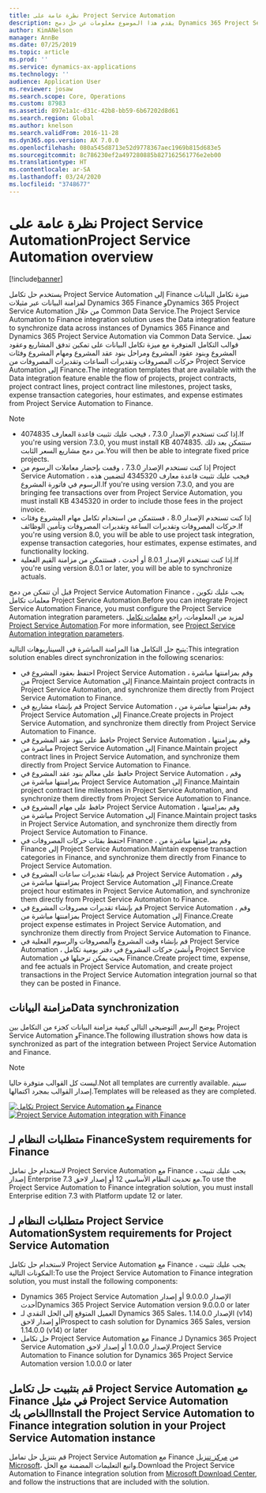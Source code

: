 ```yaml
---
title: نظرة عامة على Project Service Automation
description: يقدم هذا الموضوع معلومات عن حل دمج Dynamics 365 Project Service Automation في Dynamics 365 Finance.
author: KimANelson
manager: AnnBe
ms.date: 07/25/2019
ms.topic: article
ms.prod: ''
ms.service: dynamics-ax-applications
ms.technology: ''
audience: Application User
ms.reviewer: josaw
ms.search.scope: Core, Operations
ms.custom: 87983
ms.assetid: 897e1a1c-d31c-42b8-bb59-6b67202d8d61
ms.search.region: Global
ms.author: knelson
ms.search.validFrom: 2016-11-28
ms.dyn365.ops.version: AX 7.0.0
ms.openlocfilehash: 080a545d8713e52d9778367aec1969b815d683e5
ms.sourcegitcommit: 8c786230ef2a497280885b827162561776e2eb00
ms.translationtype: HT
ms.contentlocale: ar-SA
ms.lasthandoff: 03/24/2020
ms.locfileid: "3748677"
---
```

# <a name="project-service-automation-overview"></a><span data-ttu-id="f6371-103">نظرة عامة على Project Service Automation</span><span class="sxs-lookup"><span data-stu-id="f6371-103">Project Service Automation overview</span></span>

[!include[banner](../includes/banner.md)]

<span data-ttu-id="f6371-104">يستخدم حل تكامل Project Service Automation إلى Finance ميزة تكامل البيانات لمزامنة البيانات عبر مثيلات Dynamics 365 Finance وDynamics 365 Project Service Automation من خلال Common Data Service.</span><span class="sxs-lookup"><span data-stu-id="f6371-104">The Project Service Automation to Finance integration solution uses the Data integration feature to synchronize data across instances of Dynamics 365 Finance and Dynamics 365 Project Service Automation via Common Data Service.</span></span> <span data-ttu-id="f6371-105">تعمل قوالب التكامل المتوفرة مع ميزة تكامل البيانات على تمكين تدفق المشاريع وعقود المشروع وبنود عقود المشروع ومراحل بنود عقد المشروع ومهام المشروع وفئات حركات المصروفات وتقديرات الساعات وتقديرات المصروفات من Project Service Automation إلى Finance.</span><span class="sxs-lookup"><span data-stu-id="f6371-105">The integration templates that are available with the Data integration feature enable the flow of projects, project contracts, project contract lines, project contract line milestones, project tasks, expense transaction categories, hour estimates, and expense estimates from Project Service Automation to Finance.</span></span>

> [!NOTE]
> - <span data-ttu-id="f6371-106">إذا كنت تستخدم الإصدار 7.3.0 ، فيجب عليك تثبيت قاعدة المعارف 4074835.</span><span class="sxs-lookup"><span data-stu-id="f6371-106">If you're using version 7.3.0, you must install KB 4074835.</span></span> <span data-ttu-id="f6371-107">ستتمكن بعد ذلك من دمج مشاريع السعر الثابت.</span><span class="sxs-lookup"><span data-stu-id="f6371-107">You will then be able to integrate fixed price projects.</span></span>
> - <span data-ttu-id="f6371-108">إذا كنت تستخدم الإصدار 7.3.0 ، وقمت بإحضار معاملات الرسوم من Project Service Automation ، فيجب عليك تثبيت قاعدة معارف 4345320 لتضمين هذه الرسوم في فاتورة المشروع.</span><span class="sxs-lookup"><span data-stu-id="f6371-108">If you're using version 7.3.0, and you are bringing fee transactions over from Project Service Automation, you must install KB 4345320 in order to include those fees in the project invoice.</span></span>
> - <span data-ttu-id="f6371-109">إذا كنت تستخدم الإصدار 8.0 ، فستتمكن من استخدام تكامل مهام المشروع وفئات حركات المصروفات وتقديرات الساعة وتقديرات المصروفات وتأمين الوظائف.</span><span class="sxs-lookup"><span data-stu-id="f6371-109">If you're using version 8.0, you will be able to use project task integration, expense transaction categories, hour estimates, expense estimates, and functionality locking.</span></span>
> - <span data-ttu-id="f6371-110">إذا كنت تستخدم الإصدار 8.0.1 أو أحدث ، فستتمكن من مزامنة القيم الفعلية.</span><span class="sxs-lookup"><span data-stu-id="f6371-110">If you're using version 8.0.1 or later, you will be able to synchronize actuals.</span></span>

<span data-ttu-id="f6371-111">قبل أن تتمكن من دمج Project Service Automation Finance ، يجب عليك تكوين معلمات تكامل Project Service Automation.</span><span class="sxs-lookup"><span data-stu-id="f6371-111">Before you can integrate Project Service Automation Finance, you must configure the Project Service Automation integration parameters.</span></span> <span data-ttu-id="f6371-112">لمزيد من المعلومات، راجع [معلمات تكامل Project Service Automation](PSA-parameters.md).</span><span class="sxs-lookup"><span data-stu-id="f6371-112">For more information, see [Project Service Automation integration parameters](PSA-parameters.md).</span></span>

<span data-ttu-id="f6371-113">يتيح حل التكامل هذا المزامنة المباشرة في السيناريوهات التالية:</span><span class="sxs-lookup"><span data-stu-id="f6371-113">This integration solution enables direct synchronization in the following scenarios:</span></span>

- <span data-ttu-id="f6371-114">احتفظ بعقود المشروع في Project Service Automation ، وقم بمزامنتها مباشرة من Project Service Automation إلى Finance.</span><span class="sxs-lookup"><span data-stu-id="f6371-114">Maintain project contracts in Project Service Automation, and synchronize them directly from Project Service Automation to Finance.</span></span>
- <span data-ttu-id="f6371-115">قم بإنشاء مشاريع في Project Service Automation ، وقم بمزامنتها مباشرة من Project Service Automation إلى Finance.</span><span class="sxs-lookup"><span data-stu-id="f6371-115">Create projects in Project Service Automation, and synchronize them directly from Project Service Automation to Finance.</span></span>
- <span data-ttu-id="f6371-116">حافظ على بنود عقد المشروع في Project Service Automation ، وقم بمزامنتها مباشرة من Project Service Automation إلى Finance.</span><span class="sxs-lookup"><span data-stu-id="f6371-116">Maintain project contract lines in Project Service Automation, and synchronize them directly from Project Service Automation to Finance.</span></span>
- <span data-ttu-id="f6371-117">حافظ على معالم بنود عقد المشروع في Project Service Automation ، وقم بمزامنتها مباشرة من Project Service Automation إلى Finance.</span><span class="sxs-lookup"><span data-stu-id="f6371-117">Maintain project contract line milestones in Project Service Automation, and synchronize them directly from Project Service Automation to Finance.</span></span>
- <span data-ttu-id="f6371-118">حافظ على مهام المشروع في Project Service Automation ، وقم بمزامنتها مباشرة من Project Service Automation إلى Finance.</span><span class="sxs-lookup"><span data-stu-id="f6371-118">Maintain project tasks in Project Service Automation, and synchronize them directly from Project Service Automation to Finance.</span></span>
- <span data-ttu-id="f6371-119">احتفظ بفئات حركات المصروفات في Finance ، وقم بمزامنتها مباشرة من Finance إلى Project Service Automation.</span><span class="sxs-lookup"><span data-stu-id="f6371-119">Maintain expense transaction categories in Finance, and synchronize them directly from Finance to Project Service Automation.</span></span>
- <span data-ttu-id="f6371-120">قم بإنشاء تقديرات ساعات المشروع في Project Service Automation ، وقم بمزامنتها مباشرة من Project Service Automation إلى Finance.</span><span class="sxs-lookup"><span data-stu-id="f6371-120">Create project hour estimates in Project Service Automation, and synchronize them directly from Project Service Automation to Finance.</span></span>
- <span data-ttu-id="f6371-121">قم بإنشاء تقديرات مصروفات المشروع في Project Service Automation ، وقم بمزامنتها مباشرة من Project Service Automation إلى Finance.</span><span class="sxs-lookup"><span data-stu-id="f6371-121">Create project expense estimates in Project Service Automation, and synchronize them directly from Project Service Automation to Finance.</span></span>
- <span data-ttu-id="f6371-122">قم بإنشاء وقت المشروع والمصروفات والرسوم الفعلية في Project Service Automation ، وأنشئ حركات المشروع في دفتر يومية تكامل Project Service Automation بحيث يمكن ترحيلها في Finance.</span><span class="sxs-lookup"><span data-stu-id="f6371-122">Create project time, expense, and fee actuals in Project Service Automation, and create project transactions in the Project Service Automation integration journal so that they can be posted in Finance.</span></span>

## <a name="data-synchronization"></a><span data-ttu-id="f6371-123">مزامنة البيانات</span><span class="sxs-lookup"><span data-stu-id="f6371-123">Data synchronization</span></span>

<span data-ttu-id="f6371-124">يوضح الرسم التوضيحي التالي كيفية مزامنة البيانات كجزء من التكامل بين Project Service Automation وFinance.</span><span class="sxs-lookup"><span data-stu-id="f6371-124">The following illustration shows how data is synchronized as part of the integration between Project Service Automation and Finance.</span></span>

> [!NOTE]
> <span data-ttu-id="f6371-125">ليست كل القوالب متوفرة حاليا.</span><span class="sxs-lookup"><span data-stu-id="f6371-125">Not all templates are currently available.</span></span> <span data-ttu-id="f6371-126">سيتم إصدار القوالب بمجرد اكتمالها.</span><span class="sxs-lookup"><span data-stu-id="f6371-126">Templates will be released as they are completed.</span></span>

<span data-ttu-id="f6371-127">[![تكامل Project Service Automation مع Finance](./media/PSA-integration.png)](./media/PSA-integration.png)</span><span class="sxs-lookup"><span data-stu-id="f6371-127">[![Project Service Automation integration with Finance](./media/PSA-integration.png)](./media/PSA-integration.png)</span></span>

## <a name="system-requirements-for-finance"></a><span data-ttu-id="f6371-128">متطلبات النظام لـ Finance</span><span class="sxs-lookup"><span data-stu-id="f6371-128">System requirements for Finance</span></span>

<span data-ttu-id="f6371-129">لاستخدام حل تمامل Project Service Automation مع Finance ، يجب عليك تثبيت إصدار Enterprise 7.3 مع تحديث النظام الأساسي 12 أو إصدار لاحق.</span><span class="sxs-lookup"><span data-stu-id="f6371-129">To use the Project Service Automation to Finance integration solution, you must install Enterprise edition 7.3 with Platform update 12 or later.</span></span>

## <a name="system-requirements-for-project-service-automation"></a><span data-ttu-id="f6371-130">متطلبات النظام لـ Project Service Automation</span><span class="sxs-lookup"><span data-stu-id="f6371-130">System requirements for Project Service Automation</span></span>

<span data-ttu-id="f6371-131">لاستخدام حل تكامل Project Service Automation مع Finance ، يجب عليك تثبيت المكونات التالية:</span><span class="sxs-lookup"><span data-stu-id="f6371-131">To use the Project Service Automation to Finance integration solution, you must install the following components:</span></span>

- <span data-ttu-id="f6371-132">Dynamics 365 Project Service Automation الإصدار 9.0.0.0 أو إصدار أحدث</span><span class="sxs-lookup"><span data-stu-id="f6371-132">Dynamics 365 Project Service Automation version 9.0.0.0 or later</span></span>
- <span data-ttu-id="f6371-133">العميل المتوقع إلى الحل النقدي لـ Dynamics 365 Sales، الإصدار 1.14.0.0 (v14) أو إصدار لاحق</span><span class="sxs-lookup"><span data-stu-id="f6371-133">Prospect to cash solution for Dynamics 365 Sales, version 1.14.0.0 (v14) or later</span></span>
- <span data-ttu-id="f6371-134">حل تكامل Project Service Automation مع Finance لـ Dynamics 365 Project Service Automation لإصدار 1.0.0.0 أو إصدار لاحق.</span><span class="sxs-lookup"><span data-stu-id="f6371-134">Project Service Automation to Finance solution for Dynamics 365 Project Service Automation version 1.0.0.0 or later</span></span>

## <a name="install-the-project-service-automation-to-finance-integration-solution-in-your-project-service-automation-instance"></a><span data-ttu-id="f6371-135">قم بتثبيت حل تكامل Project Service Automation مع Finance في مثيل Project Service Automation الخاص بك</span><span class="sxs-lookup"><span data-stu-id="f6371-135">Install the Project Service Automation to Finance integration solution in your Project Service Automation instance</span></span>

<span data-ttu-id="f6371-136">قم بتنزيل حل تمامل Project Service Automation مع Finance من [مركز تنزيل Microsoft‬](https://www.microsoft.com/download/details.aspx?id=57016)، واتبع التعليمات المضمنة مع الحل.</span><span class="sxs-lookup"><span data-stu-id="f6371-136">Download the Project Service Automation to Finance integration solution from [Microsoft Download Center](https://www.microsoft.com/download/details.aspx?id=57016), and follow the instructions that are included with the solution.</span></span>
